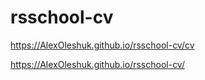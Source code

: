 # rsschool-cv

https://AlexOleshuk.github.io/rsschool-cv/cv

https://AlexOleshuk.github.io/rsschool-cv/
